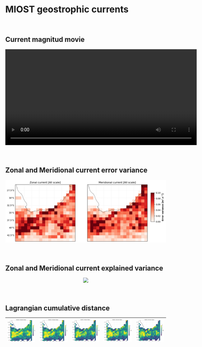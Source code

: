 # MIOST geostrophic currents  

<br>

## Current magnitud movie 
   
 
<center>
<video controls width="600">
  <source src="https://github.com/ocean-data-challenges/2024_DC_WOC-ESA/assets/33433820/7f34d0f9-f706-473a-84df-deef5ca448ab" type="video/mp4" />  
</video>
</center>
 

<br>

<br>

## Zonal and Meridional current error variance
 

<center>
    <div id="Maps_DUACS_errvar_Agulhas_uv">
        <img src="../gallery/Maps_DUACS_errvar_Agulhas_uv.png" width="800">
    </div>
</center>

<br>

<br>

## Zonal and Meridional current explained variance
 

<center>
    <div id="Maps_DUACS_explvar_Agulhas_uv">
        <img src="../gallery/Maps_DUACS_explvar_Agulhas_uv.png" width="800">
    </div>
</center>

<br>

<br>

## Lagrangian cumulative distance 

| ![DUACS LDC h1](../figures/deviation_maps_DUACS_h1.png) | ![DUACS LDC h2](../figures/deviation_maps_DUACS_h2.png) | ![DUACS LDC h3](../figures/deviation_maps_DUACS_h3.png) | ![DUACS LDC h4](../figures/deviation_maps_DUACS_h4.png) | ![DUACS LDC h5](../figures/deviation_maps_DUACS_h5.png) |
|--|--|--|--|--|

<br>  
  
